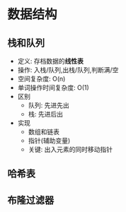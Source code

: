 # 数据结构
## 栈和队列
- 定义: 存档数据的**线性表**
- 操作: 入栈/队列,出栈/队列,判断满/空
- 空间复杂度: O(n)
- 单词操作时间复杂度: O(1)
- 区别
    - 队列: 先进先出
    - 栈: 先进后出
- 实现
    - 数组和链表
    - 指针(辅助变量)
    - 关键: 出入元素的同时移动指针
## 哈希表

## 布隆过滤器